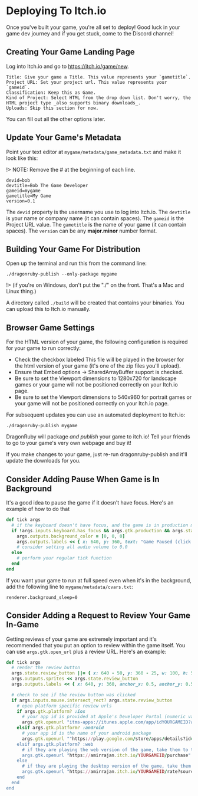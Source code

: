 # Deploying To Itch.io

Once you've built your game, you're all set to deploy! Good luck in your game dev journey and if you get stuck, come to the Discord channel!

## Creating Your Game Landing Page

Log into Itch.io and go to https://itch.io/game/new.

```
Title: Give your game a Title. This value represents your `gametitle`.
Project URL: Set your project url. This value represents your `gameid`.
Classification: Keep this as Game.
Kind of Project: Select HTML from the drop down list. Don't worry, the HTML project type _also supports binary downloads_.
Uploads: Skip this section for now.
```

You can fill out all the other options later.

## Update Your Game's Metadata

Point your text editor at `mygame/metadata/game_metadata.txt` and make it look like this:

!> NOTE: Remove the # at the beginning of each line.

```
devid=bob
devtitle=Bob The Game Developer
gameid=mygame
gametitle=My Game
version=0.1
```

The `devid` property is the username you use to log into Itch.io. The `devtitle` is your name or company name (it can contain spaces). The `gameid` is the Project URL value. The `gametitle` is the name of your game (it can contain spaces). The `version` can be any **major.minor** number format.

## Building Your Game For Distribution

Open up the terminal and run this from the command line:

`./dragonruby-publish --only-package mygame`

!> (if you're on Windows, don't put the "./" on the front. That's a Mac and Linux thing.)

A directory called `./build` will be created that contains your binaries. You can upload this to Itch.io manually.

## Browser Game Settings

For the HTML version of your game, the following configuration is required for your game to run correctly:

* Check the checkbox labeled This file will be played in the browser for the html version of your game (it's one of the zip files you'll upload).
* Ensure that Embed options -> SharedArrayBuffer support is checked.
* Be sure to set the Viewport dimensions to 1280x720 for landscape games or your game will not be positioned correctly on your Itch.io page.
* Be sure to set the Viewport dimensions to 540x960 for portrait games or your game will not be positioned correctly on your Itch.io page.

For subsequent updates you can use an automated deployment to Itch.io:

`./dragonruby-publish mygame`

DragonRuby will package _and publish_ your game to itch.io! Tell your friends to go to your game's very own webpage and buy it!

If you make changes to your game, just re-run dragonruby-publish and it'll update the downloads for you.

## Consider Adding Pause When Game is In Background

It's a good idea to pause the game if it doesn't have focus. Here's an example of how to do that

```ruby
def tick args
  # if the keyboard doesn't have focus, and the game is in production mode, and it isn't the first tick
  if !args.inputs.keyboard.has_focus && args.gtk.production && args.state.tick_count != 0
    args.outputs.background_color = [0, 0, 0]
    args.outputs.labels << { x: 640, y: 360, text: "Game Paused (click to resume).", alignment_enum: 1, r: 255, g: 255, b: 255 }
    # consider setting all audio volume to 0.0
  else
    # perform your regular tick function
  end
end
```

If you want your game to run at full speed even when it's in the background, add the following line to `mygame/metadata/cvars.txt`:

```
renderer.background_sleep=0
```

## Consider Adding a Request to Review Your Game In-Game

Getting reviews of your game are extremely important and it's recommended that you put an option to review within the game itself. You can use `args.gtk.open_url` plus a review URL. Here's an example:

```ruby
def tick args
  # render the review button
  args.state.review_button ||= { x: 640 - 50, y: 360 - 25, w: 100, h: 50, path: :pixel, r: 0, g: 0, b: 0 }
  args.outputs.sprites << args.state.review_button
  args.outputs.labels << { x: 640, y: 360, anchor_x: 0.5, anchor_y: 0.5, text: "Review" }

  # check to see if the review button was clicked
  if args.inputs.mouse.intersect_rect? args.state.review_button
    # open platform specific review urls
    if args.gtk.platform? :ios
      # your app id is provided at Apple's Developer Portal (numeric value)
      args.gtk.openurl "itms-apps://itunes.apple.com/app/idYOURGAMEID?action=write-review"
    elsif args.gtk.platform? :android
      # your app id is the name of your android package
      args.gtk.openurl ""https://play.google.com/store/apps/details?id=YOURGAMEID"
    elsif args.gtk.platform? :web
      # if they are playing the web version of the game, take them to the purchase page on itch
      args.gtk.openurl "https://amirrajan.itch.io/YOURGAMEID/purchase"
    else
      # if they are playing the desktop version of the game, take them to itch's rating page
      args.gtk.openurl "https://amirrajan.itch.io/YOURGAMEID/rate?source=game"
    end
  end
end
```

